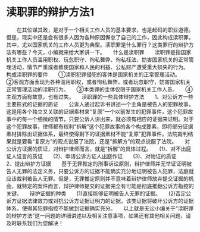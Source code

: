 # 渎职罪的辩护方法1

　　在其位谋其政，是对于一个相关工作人员的基本要求，也是起码的职业道德。但是，现实中还是会有很多人因为各种原因懈怠了自己的工作，因此构成渎职罪。其中，尤以国家机关的工作人员更为典型。渎职罪是什么罪行？这类罪行的辩护方法有哪些？今天，小编就来给大家讲一下。　　什么是渎职罪　　渎职罪是指国家机关工作人员滥用职权、玩忽职守、徇私舞弊、徇私枉法，妨害国家机关的正常管理活动，情节严重或者致使国家和人民的利益、公私财产遭受重大损失的行为。　　构成渎职罪的要件　　①渎职犯罪侵犯的客体是国家机关的正常管理活动。　　②客观方面表现为各种滥用职权，或者徇私舞弊，或者玩忽职守，妨害国家机关正常管理活动的渎职行为。　　③本类罪的主体仅限于国家机关工作人员。　　④主观方面有故意，也有过失。　　渎职罪的一些具体辩护方法　　1、对公诉方一些主要形式的证据的质证　　公诉人通过起诉书讲述一个主角是被告人的犯罪故事，这是用各个独立又关联的证据素材来“复原”一个以前发生的犯罪事件，这个犯罪故事中的每一个细微的情节，只要公诉人讲出来，就必须有相应的证据来证明。对于这个犯罪故事，律师都有权利“拆解”这个犯罪故事的各个构成要素，即将部分证据素材排除出证据体系，最终使得剩下的证据素材不能“复原”犯罪事件。法院裁判结果就是要看“复原方”的观点说服了法院，还是“拆解方”的观点说服了法院。　　对公诉方证据的质证，对辩护律师而言，就是“拆解”的具体过程。　　(1)、对不出庭证人证言的质证　　(2)、申请公诉方证人出庭作证　　(3)、对物证的质证　　2、提出辩护方证据　　基于无罪推定的刑事诉讼原则，辩护律师并无举证证明被告人无罪的法定义务，只要公诉方的证据不能确实充分地证明被告人犯罪，法庭就应该裁判被告人无罪。但是，无罪推定原则并不意味着辩护律师放弃提交证据的机会。就特定的案件而言，辩护律师提交的证据完全有可能是彻底推翻公诉方指控的关键。　　辩护证据的种类　　(1)直接能够证明被告人无罪的证据。　　(2)否定公诉方证据法律效力或对抗公诉方证据证明力的证据，该类证据将破坏公诉方的证据体系，使得其犯罪指控不能做到证据确实充分。　　以上就是无讼小编关于“渎职罪的辩护方法”这一问题的详细讲述以及相关注意事项，如果还有其他相关问题，请及时联系我们为您解决！

